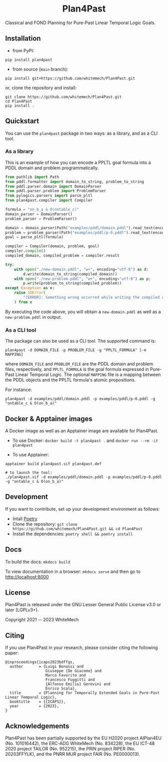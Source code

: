 <h1 align="center">
  <b>Plan4Past</b>
</h1>

Classical and FOND Planning for Pure-Past Linear Temporal Logic Goals.

## Installation

- from PyPI: 

```
pip install plan4past
```

- from source (`main` branch): 

```
pip install git+https://github.com/whitemech/Plan4Past.git
```

or, clone the repository and install:

```
git clone https://github.com/whitemech/Plan4Past.git
cd Plan4Past
pip install .
```

## Quickstart

You can use the `plan4past` package in two ways: as a library, and as a CLI tool.

### As a library
This is an example of how you can encode a PPLTL goal formula into a PDDL domain and problem programmatically.

```python
from pathlib import Path
from pddl.formatter import domain_to_string, problem_to_string
from pddl.parser.domain import DomainParser
from pddl.parser.problem import ProblemParser
from pylogics.parsers import parse_pltl
from plan4past.compiler import Compiler

formula = "on_b_a & O(ontable_c)"
domain_parser = DomainParser()
problem_parser = ProblemParser()

domain = domain_parser(Path("examples/pddl/domain.pddl").read_text(encoding="utf-8"))
problem = problem_parser(Path("examples/pddl/p-0.pddl").read_text(encoding="utf-8"))
goal = parse_pltl(formula)

compiler = Compiler(domain, problem, goal)
compiler.compile()
compiled_domain, compiled_problem = compiler.result

try:
    with open("./new-domain.pddl", "w+", encoding="utf-8") as d:
        d.write(domain_to_string(compiled_domain))
    with open("./new-problem.pddl", "w+", encoding="utf-8") as p:
        p.write(problem_to_string(compiled_problem))
except Exception as e:
    raise IOError(
        "[ERROR]: Something wrong occurred while writing the compiled domain and problem."
    ) from e
```

By executing the code above, you will obtain a `new-domain.pddl` as well as a `new-problem.pddl` in output.

### As a CLI tool

The package can also be used as a CLI tool. The supported command is:

```
plan4past -d DOMAIN_FILE -p PROBLEM_FILE -g "PPLTL_FORMULA" [-m MAPPING] 
```
where `DOMAIN_FILE` and `PROBLEM_FILE` are the PDDL domain and problem files, respectively, and `PPLTL_FORMULA` is the 
goal formula expressed in Pure-Past Linear Temporal Logic. 
The optional `MAPPING` file is a mapping between the PDDL objects and the PPLTL formula's atomic propositions.

For instance:
```
plan4past -d examples/pddl/domain.pddl -p examples/pddl/p-0.pddl -g "ontable_c & O(on_b_a)"
```

## Docker & Apptainer images

A Docker image as well as an Apptainer image are available for Plan4Past.

- To use Docker:
`docker build -t plan4past .` and `docker run --rm -it plan4past`

- To use Apptainer:
```
apptainer build plan4past.sif plan4past.def

# to launch the tool:
./plan4past.sif -d examples/pddl/domain.pddl -p examples/pddl/p-0.pddl -g "ontable_c & O(on_b_a)"
```


## Development

If you want to contribute, set up your development environment as follows:

- Intall [Poetry](https://python-poetry.org)
- Clone the repository: `git clone https://github.com/whitemech/Plan4Past.git && cd Plan4Past`
- Install the dependencies: `poetry shell && poetry install`

## Docs

To build the docs: `mkdocs build`

To view documentation in a browser: `mkdocs serve`
and then go to [http://localhost:8000](http://localhost:8000)

## License

Plan4Past is released under the GNU Lesser General Public License v3.0 or later (LGPLv3+).

Copyright 2021 -- 2023 WhiteMech

## Citing

If you use Plan4Past in your research, please consider citing the following paper:

```
@inproceedings{icaps2023bdffgs,
  author       = {Luigi Bonassi and 
                  Giuseppe {De Giacomo} and 
                  Marco Favorito and 
                  Francesco Fuggitti and 
                  {Alfonso Emilio} Gerevini and 
                  Enrico Scala},
  title        = {Planning for Temporally Extended Goals in Pure-Past Linear Temporal Logic},
  booktitle    = {{ICAPS}},
  year         = {2023},
}
```

## Acknowledgements

Plan4Past has been partially supported by the EU H2020 project AIPlan4EU (No. 101016442), the ERC-ADG WhiteMech 
(No. 834228), the EU ICT-48 2020 project TAILOR (No. 952215), the PRIN project RIPER (No. 20203FFYLK), and the PNRR MUR 
project FAIR (No. PE0000013).
